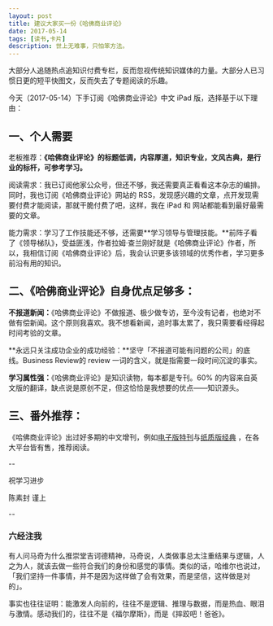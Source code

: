 ```yaml
---
layout: post
title: 建议大家买一份《哈佛商业评论》
date: 2017-05-14
tags: [读书,卡片]
description: 世上无难事，只怕笨方法。
---
```



大部分人追随热点追知识付费专栏，反而忽视传统知识媒体的力量。大部分人已习惯日更的短平快图文，反而失去了专题阅读的乐趣。

今天（2017-05-14）下手订阅《哈佛商业评论》中文 iPad 版，选择基于以下理由：

## 一、个人需要

老板推荐：**《哈佛商业评论》的标题低调，内容厚道，知识专业，文风古典，是行业的标杆，可参考学习。**

阅读需求：我已订阅他家公众号，但还不够，我还需要真正看看这本杂志的编排。同时，我也订阅《哈佛商业评论》网站的 RSS，发现感兴趣的文章，点开发现需要付费才能阅读，那就干脆付费了吧，这样，我在 iPad 和 网站都能看到最好最需要的文章。

能力需求：学习了工作技能还不够，还需要**学习领导与管理技能。**前阵子看了《领导梯队》，受益匪浅，作者拉姆·查兰刚好就是《哈佛商业评论》作者，所以，我相信订阅《哈佛商业评论》后，我会认识更多该领域的优秀作者，学习更多前沿有用的知识。

## 二、《哈佛商业评论》自身优点足够多：

**不报道新闻：**《哈佛商业评论》不做报道、极少做专访，至今没有记者，也绝对不做有偿新闻。这个原则我喜欢。我不想看新闻，追时事太累了，我只需要看经得起时间考验的文章。

**永远只关注成功企业的成功经验：**坚守「不报道可能有问题的公司」的底线。Business Review的 review 一词的含义，就是指需要一段时间沉淀的事实。

**学习属性强：**《哈佛商业评论》是知识读物，每本都是专刊。60% 的内容来自英文版的翻译，缺点说是原创不足，但这恰恰是我想要的优点——知识源头。

## 三、番外推荐：

《哈佛商业评论》出过好多期的中文增刊，例如[电子版特刊](https://read.douban.com/search?q=%E5%93%88%E4%BD%9B%E5%95%86%E4%B8%9A%E8%AF%84%E8%AE%BA&start=120)与[纸质版经典](https://book.douban.com/series/32074) ，在各大平台皆有售，推荐阅读。

--

祝学习进步

陈素封 谨上

--

### 六经注我

有人问马奇为什么推崇堂吉诃德精神，马奇说，人类做事总太注重结果与逻辑，人之为人，就该去做一些符合我们的身份和感觉的事情。类似的话，哈维尔也说过，「我们坚持一件事情，并不是因为这样做了会有效果，而是坚信，这样做是对的」。

事实也往往证明：能激发人向前的，往往不是逻辑、推理与数据，而是热血、眼泪与激情。感动我们的，往往不是《福尔摩斯》，而是《摔跤吧！爸爸》。






